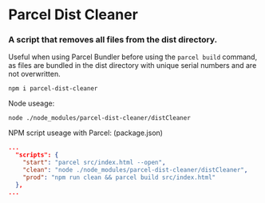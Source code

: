 # Parcel Dist Cleaner

### A script that removes all files from the dist directory.

Useful when using Parcel Bundler before using the `parcel build` command, as files are bundled in the dist directory with unique serial numbers and are not overwritten.

`npm i parcel-dist-cleaner`

Node useage:

`node ./node_modules/parcel-dist-cleaner/distCleaner`

NPM script useage with Parcel: (package.json)

```json
...
  "scripts": {
    "start": "parcel src/index.html --open",
    "clean": "node ./node_modules/parcel-dist-cleaner/distCleaner",
    "prod": "npm run clean && parcel build src/index.html"
  },
...

```
